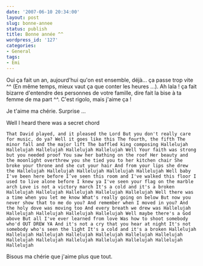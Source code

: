 ```yaml
---
date: '2007-06-10 20:34:00'
layout: post
slug: bonne-annee
status: publish
title: Bonne année ^^
wordpress_id: '127'
categories:
- General
tags:
- Emi
---
```


Oui ça fait un an, aujourd'hui qu'on est ensemble, déjà... ça passe trop vite ^^ (En même temps, mieux vaut ça que conter les heures ...). Ah lala ! ça fait bizarre d'entendre des personnes de votre famille, dire fait la bise à ta femme de ma part ^^. C'est rigolo, mais j'aime ça !

Je t'aime ma chérie. Surprise ...

Well I heard there was a secret chord
    
    That David played, and it pleased the Lord But you don't really care for music, do ya? Well it goes like this The fourth, the fifth The minor fall and the major lift The baffled king composing Hallelujah Hallelujah Hallelujah Hallelujah Hallelujah Well Your faith was strong but you needed proof You saw her bathing on the roof Her beauty and the moonlight overthrew you she tied you to her kitchen chair She broke your throne and she cut your hair And from your lips she drew the Hallelujah Hallelujah Hallelujah Hallelujah Hallelujah Well baby I've been here before I’ve seen this room and I've walked this floor I used to live alone before I knew ya I've seen your flag on the marble arch Love is not a victory march It's a cold and it's a broken Hallelujah Hallelujah Hallelujah Hallelujah Hallelujah Well there was a time when you let me know What's really going on below But now you never show that to me do you? And remember when I moved in you? And the holy dove was moving too And every breath we drew was Hallelujah Hallelujah Hallelujah Hallelujah Hallelujah Well maybe there's a God above But all I've ever learned from love Was how to shoot somebody who'd OUT DREW YA And it's not a cry that you hear at night It's not somebody who's seen the light It's a cold and it's a broken Hallelujah Hallelujah Hallelujah Hallelujah Hallelujah Hallelujah Hallelujah Hallelujah Hallelujah Hallelujah Hallelujah Hallelujah Hallelujah Hallelujah

Bisous ma chérie que j'aime plus que tout.
